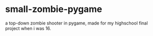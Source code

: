 # small-zombie-pygame
a top-down zombie shooter in pygame, made for my highschool final project when i was 16.
